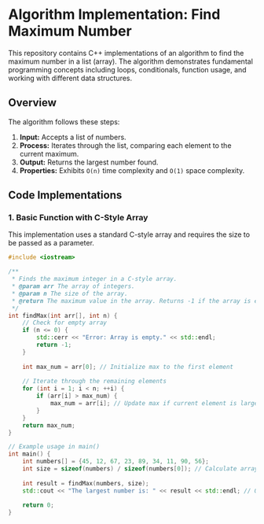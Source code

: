 # Algorithm Implementation: Find Maximum Number

This repository contains C++ implementations of an algorithm to find the maximum number in a list (array). The algorithm demonstrates fundamental programming concepts including loops, conditionals, function usage, and working with different data structures.

## Overview

The algorithm follows these steps:
1.  **Input:** Accepts a list of numbers.
2.  **Process:** Iterates through the list, comparing each element to the current maximum.
3.  **Output:** Returns the largest number found.
4.  **Properties:** Exhibits `O(n)` time complexity and `O(1)` space complexity.

## Code Implementations

### 1. Basic Function with C-Style Array

This implementation uses a standard C-style array and requires the size to be passed as a parameter.

```cpp
#include <iostream>

/**
 * Finds the maximum integer in a C-style array.
 * @param arr The array of integers.
 * @param n The size of the array.
 * @return The maximum value in the array. Returns -1 if the array is empty.
 */
int findMax(int arr[], int n) {
    // Check for empty array
    if (n <= 0) {
        std::cerr << "Error: Array is empty." << std::endl;
        return -1;
    }
    
    int max_num = arr[0]; // Initialize max to the first element
    
    // Iterate through the remaining elements
    for (int i = 1; i < n; ++i) {
        if (arr[i] > max_num) {
            max_num = arr[i]; // Update max if current element is larger
        }
    }
    return max_num;
}

// Example usage in main()
int main() {
    int numbers[] = {45, 12, 67, 23, 89, 34, 11, 90, 56};
    int size = sizeof(numbers) / sizeof(numbers[0]); // Calculate array size
    
    int result = findMax(numbers, size);
    std::cout << "The largest number is: " << result << std::endl; // Output: 90
    
    return 0;
}
